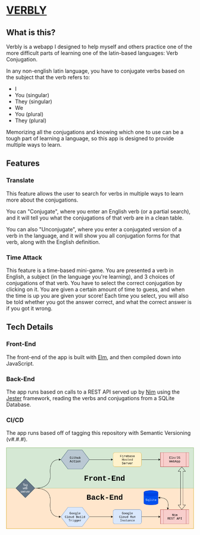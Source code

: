# [VERBLY](https://verbly.3digit.dev)

## What is this?
Verbly is a webapp I designed to help myself and others practice one of the more
difficult parts of learning one of the latin-based languages:  Verb Conjugation.

In any non-english latin language, you have to conjugate verbs based on the subject
that the verb refers to:
- I
- You (singular)
- They (singular)
- We
- You (plural)
- They (plural)

Memorizing all the conjugations and knowing which one to use can be a tough part
of learning a language, so this app is designed to provide multiple ways to learn.

## Features

### Translate
This feature allows the user to search for verbs in multiple ways to learn more about
the conjugations.

You can "Conjugate", where you enter an English verb (or a partial search), and
it will tell you what the conjugations of that verb are in a clean table.

You can also "Unconjugate", where you enter a conjugated version of a verb in the language,
and it will show you all conjugation forms for that verb, along with the English definition.

### Time Attack
This feature is a time-based mini-game.  You are presented a verb in English, a
subject (in the language you're learning), and 3 choices of conjugations of that verb.
You have to select the correct conjugation by clicking on it.  You are given a certain amount
of time to guess, and when the time is up you are given your score!  Each time you select, you
will also be told whether you got the answer correct, and what the correct answer is
if you got it wrong.

## Tech Details

### Front-End
The front-end of the app is built with [Elm](https://elm-lang.org/), and then compiled
down into JavaScript.

### Back-End
The app runs based on calls to a REST API served up by [Nim](https://nimlang.org/) using
the [Jester](https://github.com/dom96/jester) framework, reading the verbs and
conjugations from a SQLite Database.

### CI/CD
The app runs based off of tagging this repository with Semantic Versioning (v#.#.#).

![Verbly CI/CD](verbly-cicd.png)
